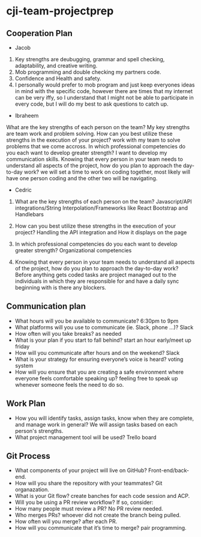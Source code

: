 # cji-team-projectprep

## Cooperation Plan

* Jacob

1. Key strengths are deubugging, grammar and spell checking, adaptability, and creative writing.
2. Mob programming and double checking my partners code.
3. Confidence and Health and safety.
4. I personally would prefer to mob program and just keep everyones ideas in mind with the specific code, however there are times that my internet can be very iffy, so I understand that I might not be able to participate in every code, but I will do my best to ask questions to catch up.

* Ibraheem

What are the key strengths of each person on the team? My key strengths are team work and problem solving.
How can you best utilize these strengths in the execution of your project? work with my team to solve problems that we come accross.
In which professional competencies do you each want to develop greater strength? I want to develop my communication skills.
Knowing that every person in your team needs to understand all aspects of the project, how do you plan to approach the day-to-day work? we will set a time to work on coding together, most likely will have one person coding and the other two will be navigating.

* Cedric

1. What are the key strengths of each person on the team?
Javascript/API integrations/String Interpolation/Frameworks like React Bootstrap and Handlebars

2. How can you best utilize these strengths in the execution of your project?
Handling the API integration and How it displays on the page

3. In which professional competencies do you each want to develop greater strength?
Organizational competencies

4. Knowing that every person in your team needs to understand all aspects of the project, how do you plan to approach the day-to-day work?
Before anything gets coded tasks are project managed out to the individuals in which they are responsible for and have a daily sync beginning with is there any blockers.

## Communication plan

* What hours will you be available to communicate? 6:30pm to 9pm
* What platforms will you use to communicate (ie. Slack, phone …)? Slack
* How often will you take breaks? as needed
* What is your plan if you start to fall behind? start an hour early/meet up friday
* How will you communicate after hours and on the weekend? Slack
* What is your strategy for ensuring everyone’s voice is heard? voting system
* How will you ensure that you are creating a safe environment where everyone feels comfortable speaking up? feeling free to speak up whenever someone feels the need to do so.

## Work Plan

* How you will identify tasks, assign tasks, know when they are complete, and manage work in general? We will assign tasks based on each person's strengths.
* What project management tool will be used? Trello board

## Git Process

* What components of your project will live on GitHub? Front-end/back-end.
* How will you share the repository with your teammates? Git organazation.
* What is your Git flow? create banches for each code session and ACP.
* Will you be using a PR review workflow? If so, consider:
* How many people must review a PR? No PR review needed.
* Who merges PRs? whoever did not create the branch being pulled.
* How often will you merge? after each PR.
* How will you communicate that it’s time to merge? pair programming.
